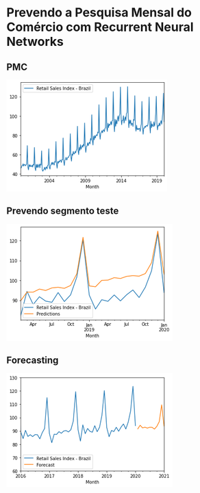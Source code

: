 # Prevendo a Pesquisa Mensal do Comércio com Recurrent Neural Networks

## PMC

![](1.png)

## Prevendo segmento teste

![](2.png)

## Forecasting

![](3.png)
